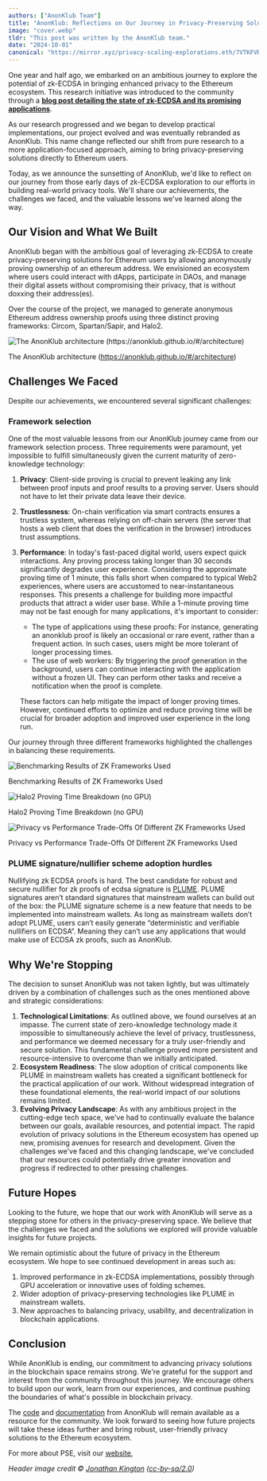 ```yaml
---
authors: ["AnonKlub Team"]
title: "AnonKlub: Reflections on Our Journey in Privacy-Preserving Solutions"
image: "cover.webp"
tldr: "This post was written by the AnonKlub team."
date: "2024-10-01"
canonical: "https://mirror.xyz/privacy-scaling-explorations.eth/7VTKFVR4PM75WtNnBzuQSBZW-UYoJOsnzBBQmB9MWbY"
---
```


One year and half ago, we embarked on an ambitious journey to explore the potential of zk-ECDSA in bringing enhanced privacy to the Ethereum ecosystem. This research initiative was introduced to the community through a **[blog post detailing the state of zk-ECDSA and its promising applications](https://mirror.xyz/privacy-scaling-explorations.eth/djxf2g9VzUcss1e-gWIL2DSRD4stWggtTOcgsv1RlxY)**.

As our research progressed and we began to develop practical implementations, our project evolved and was eventually rebranded as AnonKlub. This name change reflected our shift from pure research to a more application-focused approach, aiming to bring privacy-preserving solutions directly to Ethereum users.

Today, as we announce the sunsetting of AnonKlub, we'd like to reflect on our journey from those early days of zk-ECDSA exploration to our efforts in building real-world privacy tools. We'll share our achievements, the challenges we faced, and the valuable lessons we've learned along the way.

## Our Vision and What We Built

AnonKlub began with the ambitious goal of leveraging zk-ECDSA to create privacy-preserving solutions for Ethereum users by allowing anonymously proving ownership of an ethereum address. We envisioned an ecosystem where users could interact with dApps, participate in DAOs, and manage their digital assets without compromising their privacy, that is without doxxing their address(es).

Over the course of the project, we managed to generate anonymous Ethereum address ownership proofs using three distinct proving frameworks: Circom, Spartan/Sapir, and Halo2.

![The AnonKlub architecture (https://anonklub.github.io/#/architecture)](/articles/anonklub-reflections-on-our-journey-in-privacy-preserving-solutions/zMN7BV3cKC4pol4SIyGKG.webp)

The AnonKlub architecture (https://anonklub.github.io/#/architecture)

## Challenges We Faced

Despite our achievements, we encountered several significant challenges:

### Framework selection

One of the most valuable lessons from our AnonKlub journey came from our framework selection process. Three requirements were paramount, yet impossible to fulfill simultaneously given the current maturity of zero-knowledge technology:

1.  **Privacy**: Client-side proving is crucial to prevent leaking any link between proof inputs and proof results to a proving server. Users should not have to let their private data leave their device.
2.  **Trustlessness**: On-chain verification via smart contracts ensures a trustless system, whereas relying on off-chain servers (the server that hosts a web client that does the verification in the browser) introduces trust assumptions.
3.  **Performance**: In today's fast-paced digital world, users expect quick interactions. Any proving process taking longer than 30 seconds significantly degrades user experience. Considering the approximate proving time of 1 minute, this falls short when compared to typical Web2 experiences, where users are accustomed to near-instantaneous responses. This presents a challenge for building more impactful products that attract a wider user base. While a 1-minute proving time may not be fast enough for many applications, it's important to consider:

    - The type of applications using these proofs: For instance, generating an anonklub proof is likely an occasional or rare event, rather than a frequent action. In such cases, users might be more tolerant of longer processing times.
    - The use of web workers: By triggering the proof generation in the background, users can continue interacting with the application without a frozen UI. They can perform other tasks and receive a notification when the proof is complete.

    These factors can help mitigate the impact of longer proving times. However, continued efforts to optimize and reduce proving time will be crucial for broader adoption and improved user experience in the long run.

Our journey through three different frameworks highlighted the challenges in balancing these requirements.

![Benchmarking Results of ZK Frameworks Used](/articles/anonklub-reflections-on-our-journey-in-privacy-preserving-solutions/_mhlWZpoF_CiMB9Zy9TA4.webp)

Benchmarking Results of ZK Frameworks Used

![Halo2 Proving Time Breakdown (no GPU)](/articles/anonklub-reflections-on-our-journey-in-privacy-preserving-solutions/3y1L8xxdN52vkAJOXbNji.webp)

Halo2 Proving Time Breakdown (no GPU)

![Privacy vs Performance Trade-Offs Of Different ZK Frameworks Used](/articles/anonklub-reflections-on-our-journey-in-privacy-preserving-solutions/TqCXT1IJ7_dwQp9Xemqa-.webp)

Privacy vs Performance Trade-Offs Of Different ZK Frameworks Used

### **PLUME signature/nullifier scheme adoption hurdles**

Nullifying zk ECDSA proofs is hard. The best candidate for robust and secure nullifier for zk proofs of ecdsa signature is [PLUME](https://blog.aayushg.com/nullifier/). PLUME signatures aren’t standard signatures that mainstream wallets can build out of the box: the PLUME signature scheme is a new feature that needs to be implemented into mainstream wallets. As long as mainstream wallets don’t adopt PLUME, users can’t easily generate “deterministic and verifiable nullifiers on ECDSA”. Meaning they can’t use any applications that would make use of ECDSA zk proofs, such as AnonKlub.

## Why We're Stopping

The decision to sunset AnonKlub was not taken lightly, but was ultimately driven by a combination of challenges such as the ones mentioned above and strategic considerations:

1.  **Technological Limitations**: As outlined above, we found ourselves at an impasse. The current state of zero-knowledge technology made it impossible to simultaneously achieve the level of privacy, trustlessness, and performance we deemed necessary for a truly user-friendly and secure solution. This fundamental challenge proved more persistent and resource-intensive to overcome than we initially anticipated.
2.  **Ecosystem Readiness**: The slow adoption of critical components like PLUME in mainstream wallets has created a significant bottleneck for the practical application of our work. Without widespread integration of these foundational elements, the real-world impact of our solutions remains limited.
3.  **Evolving Privacy Landscape**: As with any ambitious project in the cutting-edge tech space, we've had to continually evaluate the balance between our goals, available resources, and potential impact. The rapid evolution of privacy solutions in the Ethereum ecosystem has opened up new, promising avenues for research and development. Given the challenges we've faced and this changing landscape, we've concluded that our resources could potentially drive greater innovation and progress if redirected to other pressing challenges.

## Future Hopes

Looking to the future, we hope that our work with AnonKlub will serve as a stepping stone for others in the privacy-preserving space. We believe that the challenges we faced and the solutions we explored will provide valuable insights for future projects.

We remain optimistic about the future of privacy in the Ethereum ecosystem. We hope to see continued development in areas such as:

1.  Improved performance in zk-ECDSA implementations, possibly through GPU acceleration or innovative uses of folding schemes.
2.  Wider adoption of privacy-preserving technologies like PLUME in mainstream wallets.
3.  New approaches to balancing privacy, usability, and decentralization in blockchain applications.

## Conclusion

While AnonKlub is ending, our commitment to advancing privacy solutions in the blockchain space remains strong. We're grateful for the support and interest from the community throughout this journey. We encourage others to build upon our work, learn from our experiences, and continue pushing the boundaries of what's possible in blockchain privacy.

The [code](https://github.com/anonklub/anonklub) and [documentation](https://anonklub.github.io/) from AnonKlub will remain available as a resource for the community. We look forward to seeing how future projects will take these ideas further and bring robust, user-friendly privacy solutions to the Ethereum ecosystem.

For more about PSE, visit our [website](https://pse.dev/),

_Header image credit © [Jonathan Kington](https://www.geograph.org.uk/profile/31463) ([cc-by-sa/2.0](http://creativecommons.org/licenses/by-sa/2.0/))_
